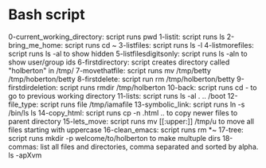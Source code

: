 # Bash script

0-current_working_directory: script runs pwd
1-listit: script runs ls
2-bring_me_home: script runs cd ~
3-listfiles: script runs ls -l
4-listmorefiles: script runs ls -al to show hidden
5-listfilesdigitsonly: script runs ls -aln to show user/group ids
6-firstdirectory: script creates directory called "holberton" in /tmp/
7-movethatfile: script runs mv /tmp/betty /tmp/hoberton/betty
8-firstdelete: script run rm /tmp/holberton/betty
9-firstdirdeletion: script runs rmdir /tmp/holberton
10-back: script runs cd - to go to previous working directory
11-lists: script runs ls -al . .. /boot
12-file_type: script runs file /tmp/iamafile
13-symbolic_link: script runs ln -s /bin/ls ls
14-copy_html: script runs cp -n .html .. to copy newer files to parent directory
15-lets_move: script runs mv [[:upper:]] /tmp/u to move all files starting with uppercase
16-clean_emacs: script runs rm *~
17-tree: script runs mkdir -p welcome/to/holberton to make multuple dirs
18-commas: list all files and directories, comma separated and sorted by alpha. ls -apXvm
